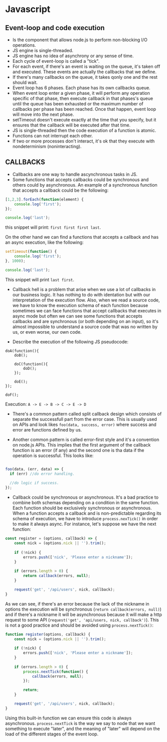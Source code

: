 # Javascript

## Event-loop and code execution
- Is the component that allows node.js to perform non-blocking I/O operations.
- JS engine is single-threaded.
- JS engine has no idea of asynchrony or any sense of time.
- Each cycle of event-loop is called a "tick".
- For each event, if there's an event is waiting on the queue, it's taken off and executed. These events are actually the callbacks that we define.
- If there's many callbacks on the queue, it takes qonly one and the rest should wait.
- Event loop has 6 phases. Each phase has its own callbacks queue. 
- When event loop enter a given phase, it will perform any operation specific of that phase, then execute callback in that phases's queue until the queue has been exhausted or the maximum number of callbacks per phase has been reached. Once that happen, event loop will move into the next phase.
- setTimeout doesn't execute exactly at the time that you specify, but it ensures that the callback will be executed after that time.
- JS is single-threaded then the code execution of a function is atomic.
- Functions can not interrupt each other.
- If two or more processes don't interact, it's ok that they execute with nondeterminism (noninteracting).

## CALLBACKS
- Callbacks are one way to handle ascynchronous tasks in JS.
- Some functions that accepts callbacks could be synchronous and others could by asynchronous. An example of a synchronous function that accepts a callback could be the following:
```javascript
[1,2,3].forEach(function(element) {
	console.log('first');
});

console.log('last');
```

this snippet will print: `first first first last`.

On the other hand we can find a functions that accepts a callback and has an async execution, like the following:

```javascript
setTimeout(function() {
	console.log('first');
}, 1000);

console.log('last');
```

This snippet will print `last first`.

- Callback hell is a problem that arise when we use a lot of callbacks in our business logic. It has nothing to do with identation but with our interpretation of the execution flow. Also, when we read a source code, we have to know the execution schema of each function because sometimes we can face functions that accept callbacks that executes in async mode but often we can see some functions that accepts callbacks and are synchronous (or both depending on an input), so it's almost impossible to understand a source code that was no written by us, or even worse, our own code.

- Describe the execution of the following JS pseudocode:
```
doA(function(){
	doB();

	doC(function(){
		doD();
	});

	doE();
});

doF();
```

Execution: `A -> E -> B -> C -> E -> D`

- There's a common pattern called split callback design which consists of separate the successfull part from the error case. This is usually used on APIs and look likes `foo(data, success, error)` where success and error are functions defined by us.

- Another common pattern is called error-first style and it's a convention on node.js APIs. This implies that the first argument of the callback function is an error (if any) and the second one is tha data if the operation is successful. This looks like:

```javascript

foo(data, (err, data) => {
  if (err) //do error handling.
  
  //do logic if success.
});
```

- Callback could be synchronous or asynchronous. It's a bad practice to combine both schemas depending on a condition in the same function. Each function should be exclusively synchronous or asynchronous. When a function accepts a callback and is non-predictable regarding its schema of execution, we have to introduce `process.nexTick()` in order to make it always async. For instance, let's suppose we have the next function:

```javascript
const register = (options, callback) => {
    const nick = (options.nick || '').trim();
    
    if (!nick) {
        errors.push(['nick', 'Please enter a nickname']);
    }
    
    if (errors.length > 0) {
        return callback(errors, null);
    }

    request('get', '/api/users', nick, callback);
}
```

As we can see, if there's an error because the lack of the nickname in options the execution will be synchronous (`return callback(errors, null)`) and if there's a nickname it will be asynchronous because it will make a http request to some API (`request('get', 'api/users, nick, callback')`). This is not a good practice and should be avoided using `process.nextTick()`:

```javascript
function register(options, callback) {
    const nick = (options.nick || '').trim();
    
    if (!nick) {
        errors.push(['nick', 'Please enter a nickname']);
    }
    
    if (errors.length > 0) {
    	process.nextTick(function() {
        	callback(errors, null);
        });

        return;
    }

    request('get', '/api/users', nick, callback);
}
```

Using this built-in function we can ensure this code is always asynchronous. `process.nextTick` is the way we say to node that we want something to execute "later", and the meaning of "later" will depend on the load of the different stages of the event loop.

